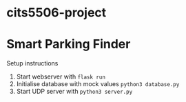 # cits5506-project
# Smart Parking Finder

Setup instructions
1. Start webserver with `flask run`
2. Initialise database with mock values `python3 database.py`
3. Start UDP server with `python3 server.py`